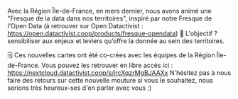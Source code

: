Avec la Région Île-de-France, en mers dernier, nous avons animé une "Fresque de la data dans nos territoires", inspiré par notre Fresque de l'Open Data (à retrouver sur Open Datactivist : https://open.datactivist.coop/products/fresque-opendata)
🎯 L'objectif ? sensibiliser aux enjeux et leviers qu’offre la donnée au sein des territoires.


🗒️ Ces nouvelles cartes ont été co-crées avec les équipes de la Région Île-de-France. Vous pouvez les retrouver en libre accès ici : https://nextcloud.datactivist.coop/s/ircXqzrMgBJAAXx
N'hésitez pas à nous faire des retours sur cette nouvelle mouture si vous le souhaitez, nous serions très heureux-ses d'en parler avec vous :)


